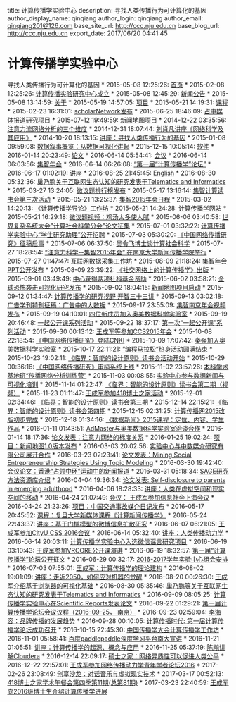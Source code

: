 title: 计算传播学实验中心
description: 寻找人类传播行为可计算化的基因
author_display_name: qinqiang
author_login: qinqiang
author_email: qinqiang201@126.com
base_site_url: http://ccc.nju.edu.cn
base_blog_url: http://ccc.nju.edu.cn
export_date: 2017/06/20 04:41:45

# 计算传播学实验中心

寻找人类传播行为可计算化的基因 * 2015-05-08 12:25:26: [首页](/) * 2015-02-08 12:25:26: [计算传播实验研究中心成立](http://ccc.nju.edu.cn/?p=1) * 2015-05-08 12:45:29: [新闻公告](http://ccc.nju.edu.cn/?page_id=5) * 2015-05-08 13:14:59: [关于](http://ccc.nju.edu.cn/?page_id=8) * 2015-05-19 14:57:05: [项目](http://ccc.nju.edu.cn/?page_id=32) * 2015-05-21 14:19:31: [课程](http://ccc.nju.edu.cn/?page_id=89) * 2015-02-23 16:31:01: [scholarNetwork发布](http://ccc.nju.edu.cn/?p=113) * 2015-06-25 18:46:09: [占中媒体报道研究项目](http://ccc.nju.edu.cn/?page_id=153) * 2015-07-12 19:49:59: [新闻地图项目](http://ccc.nju.edu.cn/?page_id=174) * 2014-12-22 03:35:56: [注意力流网络分析的三个维度](http://ccc.nju.edu.cn/?p=346) * 2014-12-31 18:07:44: [刘肖凡讲座《网络科学及其应用》](http://ccc.nju.edu.cn/?p=375) * 2014-10-20 18:13:15: [讲座：寻找人类传播行为的基因](http://ccc.nju.edu.cn/?p=377) * 2015-01-08 09:59:08: [数据叙事概览：从数据可视化讲起](http://ccc.nju.edu.cn/?p=437) * 2015-12-15 10:05:14: [软件](http://ccc.nju.edu.cn/?page_id=603) * 2016-01-14 20:23:49: [论文](http://ccc.nju.edu.cn/?page_id=648) * 2016-06-14 05:54:41: [会议](http://ccc.nju.edu.cn/?page_id=755) * 2016-06-14 06:03:56: [集智年会](http://ccc.nju.edu.cn/?page_id=763) * 2016-06-14 06:26:08: [“第一届“计算传播学”论坛”](http://ccc.nju.edu.cn/?page_id=768) * 2016-06-17 01:02:19: [讲座](http://ccc.nju.edu.cn/?page_id=783) * 2016-08-25 21:45:45: [English](http://ccc.nju.edu.cn/?page_id=854) * 2016-08-30 05:32:36: [巢乃鹏关于互联网生态认知的研究发表于Telematics and Informatics](http://ccc.nju.edu.cn/?p=889) * 2015-03-27 13:24:05: [微议题排行榜发布](http://ccc.nju.edu.cn/?p=12) * 2015-05-17 13:16:14: [集智计算读书会第三次活动](http://ccc.nju.edu.cn/?p=78) * 2015-05-21 13:25:37: [集智2015年会日程](http://ccc.nju.edu.cn/?p=82) * 2015-03-02 14:20:13: [《计算传播学导论》工作坊](http://ccc.nju.edu.cn/?p=91) * 2015-05-21 14:24:28: [计算传播学网站](http://ccc.nju.edu.cn/?p=93) * 2015-05-21 16:29:18: [微议题视频：鸡汤太多使人腻](http://ccc.nju.edu.cn/?p=110) * 2015-06-06 03:40:58: [世界复杂系统大会"计算社会科学分会"论文征集](http://ccc.nju.edu.cn/?p=142) * 2015-07-01 03:32:22: [计算传播学实验中心“学生研究助理”公开招聘](http://ccc.nju.edu.cn/?p=160) * 2015-07-03 05:30:20: [《中国网络传播研究》征稿启事](http://ccc.nju.edu.cn/?p=163) * 2015-07-06 06:37:50: [吴令飞博士谈计算社会科学](http://ccc.nju.edu.cn/?p=167) * 2015-07-27 18:28:54: [“注意力科学--集智2015年会” 在南京大学新闻传播学院举行](http://ccc.nju.edu.cn/?p=218) * 2015-07-27 01:47:47: [互联网数据采集工作坊](http://ccc.nju.edu.cn/?p=219) * 2015-08-09 21:18:24: [集智年会PPT公开发布](http://ccc.nju.edu.cn/?p=311) * 2015-08-09 23:39:22: [《社交网络上的计算传播学》出版](http://ccc.nju.edu.cn/?p=324) * 2015-09-01 03:49:49: [中心获得两项社科基金资助](http://ccc.nju.edu.cn/?p=333) * 2015-06-02 03:58:21: [全球恐怖袭击可视化研究发布](http://ccc.nju.edu.cn/?p=361) * 2015-09-02 18:04:15: [新闻地图项目启动](http://ccc.nju.edu.cn/?p=373) * 2015-09-12 01:34:47: [计算传播学的研究视野 开智三十三讲](http://ccc.nju.edu.cn/?p=384) * 2015-09-13 03:02:18: [广告学刊特刊征稿：广告中的大数据](http://ccc.nju.edu.cn/?p=390) * 2015-09-17 23:55:09: [集智南京年会视频发布](http://ccc.nju.edu.cn/?p=393) * 2015-09-19 04:10:01: [四位新成员加入奥美数据科学实验室](http://ccc.nju.edu.cn/?p=397) * 2015-09-19 20:46:48: [一起公开课系列活动](http://ccc.nju.edu.cn/?p=413) * 2015-09-22 18:37:17: [第一次“一起公开课”系列活动](http://ccc.nju.edu.cn/?p=442) * 2015-09-30 00:13:12: [王成军等参加CCS2015年会](http://ccc.nju.edu.cn/?p=452) * 2015-10-08 22:18:54: [《中国网络传播研究》登陆CNKI](http://ccc.nju.edu.cn/?p=465) * 2015-10-09 17:07:42: [秦强加入奥美数据科学实验室](http://ccc.nju.edu.cn/?p=475) * 2015-10-17 22:11:21: [“编程马拉松“热身活动圆满结束](http://ccc.nju.edu.cn/?p=484) * 2015-10-23 19:02:11: [《临界：智能的设计原则》读书会活动开始](http://ccc.nju.edu.cn/?p=514) * 2015-10-29 00:36:16: [《中国网络传播研究》审稿系统上线](http://ccc.nju.edu.cn/?p=524) * 2015-11-02 23:57:26: [本科学术基地班“传播网络分析训练营”](http://ccc.nju.edu.cn/?p=532) * 2015-11-03 00:08:55: [实验中心参与数据新闻与可视化培训](http://ccc.nju.edu.cn/?p=538) * 2015-11-14 01:22:47: [《临界：智能的设计原则》读书会第二期（视频）](http://ccc.nju.edu.cn/?p=547) * 2015-11-23 01:11:47: [王成军参加418博士之家活动](http://ccc.nju.edu.cn/?p=563) * 2015-12-01 02:34:46: [《临界：智能的设计原则》读书会第三期](http://ccc.nju.edu.cn/?p=571) * 2015-12-14 22:15:21: [《临界：智能的设计原则》读书会第四期](http://ccc.nju.edu.cn/?p=593) * 2015-12-15 02:31:25: [计算传播网2015改版初步完成](http://ccc.nju.edu.cn/?p=596) * 2015-12-18 01:34:16: [《数据新闻》2015课程：定位、内容、学生作品](http://ccc.nju.edu.cn/?p=609) * 2016-01-11 01:43:51: [AdMaster与奥美数据科学实验室洽谈合作](http://ccc.nju.edu.cn/?p=627) * 2016-01-14 18:17:36: [论文发表：注意力网络的标度关系](http://ccc.nju.edu.cn/?p=634) * 2016-01-25 19:02:24: [项目：新闻地图1.0版本发布](http://ccc.nju.edu.cn/?p=661) * 2016-03-03 20:02:56: [实验中心与中数媒介研究有限公司展开合作](http://ccc.nju.edu.cn/?p=684) * 2016-03-23 02:23:41: [论文发表：Mining Social Entrepreneurship Strategies Using Topic Modeling](http://ccc.nju.edu.cn/?p=690) * 2016-03-30 19:42:40: [会议论文：香港“占领中环”运动中的新闻报道](http://ccc.nju.edu.cn/?p=696) * 2016-03-31 05:18:34: [SAGE研究方法资源库介绍](http://ccc.nju.edu.cn/?p=701) * 2016-04-04 19:36:34: [论文发表: Self-disclosure to parents in emerging adulthood](http://ccc.nju.edu.cn/?p=719) * 2016-04-06 18:28:33: [讲座：人类在虚拟空间和现实空间的移动](http://ccc.nju.edu.cn/?p=721) * 2016-04-24 21:07:49: [会议： 王成军参加信息社会上海会议](http://ccc.nju.edu.cn/?p=729) * 2016-04-24 21:23:26: [项目：中国交通事故媒介日记发布](http://ccc.nju.edu.cn/?p=735) * 2016-05-17 20:45:52: [课程：复旦大学新媒体课程《计算新闻传播学》](http://ccc.nju.edu.cn/?p=739) * 2016-05-24 22:43:37: [讲座：基于门槛模型的微博信息扩散研究](http://ccc.nju.edu.cn/?p=745) * 2016-06-07 06:21:05: [王成军参加CityU CSS 2016会议](http://ccc.nju.edu.cn/?p=748) * 2016-06-14 05:32:40: [讲座：人类传播动力学](http://ccc.nju.edu.cn/?p=753) * 2016-06-14 20:03:11: [计算传播学实验中心入选微信谣言研究项目](http://ccc.nju.edu.cn/?p=777) * 2016-06-19 03:10:43: [王成军参加VRCORE公开课演讲](http://ccc.nju.edu.cn/?p=789) * 2016-06-19 18:32:57: [第一届“计算传播学”论坛公开征文](http://ccc.nju.edu.cn/?p=798) * 2016-06-29 00:32:17: [2016-2017学年实验中心组会安排](http://ccc.nju.edu.cn/?p=814) * 2016-07-03 07:55:01: [王成军：计算传播学的理论建构](http://ccc.nju.edu.cn/?p=818) * 2016-08-02 19:01:09: [讲座：走近2050，如何应对机器的觉醒](http://ccc.nju.edu.cn/?p=830) * 2016-08-20 00:26:30: [王成军介绍基于浏览器的可视化基础](http://ccc.nju.edu.cn/?p=844) * 2016-08-30 05:35:46: [巢乃鹏等关于互联网生态认知的研究发表于Telematics and Informatics](http://ccc.nju.edu.cn/?p=891) * 2016-09-09 08:05:25: [计算传播学实验中心在Scientific Reports发表论文](http://ccc.nju.edu.cn/?p=902) * 2016-09-22 01:29:21: [第一届计算传播学论坛会议议程（2016-09-25， 南京）](http://ccc.nju.edu.cn/?p=911) * 2016-09-23 02:59:04: [李海容：品牌传播的发展趋势](http://ccc.nju.edu.cn/?p=923) * 2016-09-28 00:10:05: [计算传播时代: 第一届计算传播学论坛成功召开](http://ccc.nju.edu.cn/?p=934) * 2016-10-15 22:45:30: [中国传播学大会计算传播学工作坊](http://ccc.nju.edu.cn/?p=971) * 2016-11-01 05:58:41: [百度paddlepaddle深度学习平台南大宣讲](http://ccc.nju.edu.cn/?p=975) * 2016-11-21 01:05:51: [讲座：计算传播学的起源、概念与应用](http://ccc.nju.edu.cn/?p=984) * 2016-11-25 05:37:19: [陈飚讲解Cloudera](http://ccc.nju.edu.cn/?p=987) * 2016-12-14 22:09:17: [硕士之家：网络异质性可以促进人类公平](http://ccc.nju.edu.cn/?p=992) * 2016-12-22 22:57:01: [王成军参加网络传播动力学青年学者论坛2016](http://ccc.nju.edu.cn/?p=996) * 2017-02-26 23:08:49: [创享沙龙：对话音乐与虚拟现实技术](http://ccc.nju.edu.cn/?p=1000) * 2017-03-17 00:52:13: [418博士之家学术午餐会第四季第11期(总第81期)](http://ccc.nju.edu.cn/?p=1006) * 2017-03-23 22:40:59: [王成军向2016级博士生介绍计算传播学进展](http://ccc.nju.edu.cn/?p=1012)